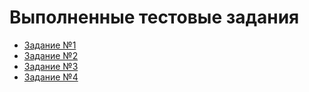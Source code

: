# Выполненные тестовые задания

+ [Задание №1](https://github.com/aik27/boxberry-test/task1/README.md)
+ [Задание №2](https://github.com/aik27/boxberry-test/task2/README.md)
+ [Задание №3](https://github.com/aik27/boxberry-test/task3/README.md)
+ [Задание №4](https://github.com/aik27/boxberry-test/task4/README.md)